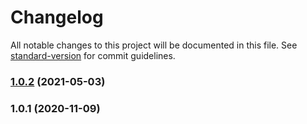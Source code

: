 # Changelog

All notable changes to this project will be documented in this file. See [standard-version](https://github.com/conventional-changelog/standard-version) for commit guidelines.

### [1.0.2](https://github.com/ailohq/job-scheduler/compare/v1.0.1...v1.0.2) (2021-05-03)

### 1.0.1 (2020-11-09)
